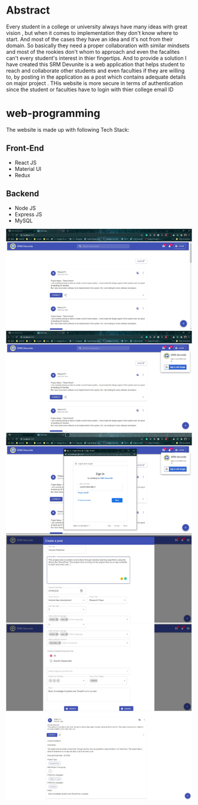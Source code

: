 # Abstract 

Every student in a college or university always have many ideas with great vision , but when it comes to implementation they don't know where to start. And most of the cases they have an idea and it's not from their domain. So basically they need a proper collaboration with similar mindsets and most of the rookies don't whom to approach and even the facalites can't every student's interest in thier fingertips. And to provide a solution I have created this SRM Devunite is a web application that helps student to reach and collaborate other students and even faculties if they are willing to, by posting in the application as a post which contains adequate details on major project . THis website is more secure in terms of authentication since the student or faculties have to login with thier college email ID  

# web-programming

The website is made up with following Tech Stack:

## Front-End

* React JS
* Material UI
* Redux 

## Backend

* Node JS
* Express JS
* MySQL


![Alt text](https://github.com/direwolf006/web-programming/blob/master/screenshots/homescreen.JPG?raw=true "Home Page")
![Alt text](https://github.com/direwolf006/web-programming/blob/master/screenshots/SignInCard.JPG?raw=true "Sign In Card")
![Alt text](https://github.com/direwolf006/web-programming/blob/master/screenshots/GoogleAuth.JPG?raw=true "Google Authentication")
![Alt text](https://github.com/direwolf006/web-programming/blob/master/screenshots/createpost1.JPG?raw=true "Create Post 1")
![Alt text](https://github.com/direwolf006/web-programming/blob/master/screenshots/createpost2.JPG?raw=true "Create Post 2")
![Alt text](https://github.com/direwolf006/web-programming/blob/master/screenshots/post.JPG?raw=true "Post")
